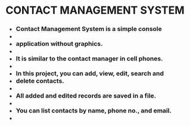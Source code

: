 # CONTACT MANAGEMENT SYSTEM
<h3>
<ul>
<li>Contact Management System is a simple console<li>
<li>application without graphics.<li>
<li>It is similar to the contact manager in cell phones.<li>
<li>In this project, you can add, view, edit, search and
<li>delete contacts.<li>
<li>All added and edited records are saved in a file.<li>
<li>You can list contacts by name, phone no., and email.<li>
</ul>
</h3>
